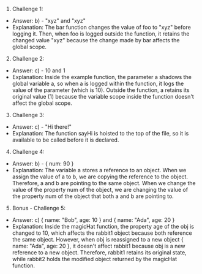 1. Challenge 1:

- Answer: b) - "xyz" and "xyz"
- Explanation: The bar function changes the value of foo to "xyz" before logging it. Then, when foo is logged outside the function, it retains the changed value "xyz" because the change made by bar affects the global scope.

2. Challenge 2:

- Answer: c) - 10 and 1
- Explanation: Inside the example function, the parameter a shadows the global variable a, so when a is logged within the function, it logs the value of the parameter (which is 10). Outside the function, a retains its original value (1) because the variable scope inside the function doesn't affect the global scope.

3. Challenge 3:

- Answer: c) - "Hi there!"
- Explanation: The function sayHi is hoisted to the top of the file, so it is available to be called before it is declared.

4. Challenge 4:

- Answer: b) - { num: 90 }
- Explanation: The variable a stores a reference to an object. When we assign the value of a to b, we are copying the reference to the object. Therefore, a and b are pointing to the same object. When we change the value of the property num of the object, we are changing the value of the property num of the object that both a and b are pointing to.

5. Bonus - Challenge 5:

- Answer: c) { name: "Bob", age: 10 } and { name: "Ada", age: 20 }
- Explanation: Inside the magicHat function, the property age of the obj is changed to 10, which affects the rabbit1 object because both reference the same object. However, when obj is reassigned to a new object { name: "Ada", age: 20 }, it doesn't affect rabbit1 because obj is a new reference to a new object. Therefore, rabbit1 retains its original state, while rabbit2 holds the modified object returned by the magicHat function.
